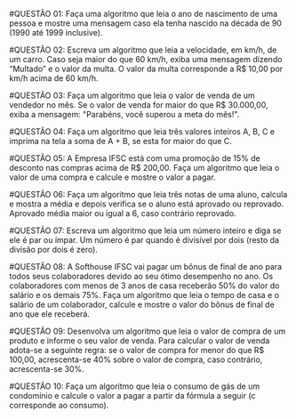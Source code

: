 #QUESTÃO 01:
Faça uma algoritmo que leia o ano de nascimento de uma pessoa e mostre uma mensagem caso ela tenha nascido na década de 90 (1990 até 1999 inclusive).

#QUESTÃO 02:
Escreva um algoritmo que leia a velocidade, em km/h, de um carro. Caso seja maior do que 60 km/h, exiba uma mensagem dizendo “Multado” e o valor da multa. O valor da multa corresponde a R$ 10,00 por km/h acima de 60 km/h.

#QUESTÃO 03:
Faça um algoritmo que leia o valor de venda de um vendedor no mês. Se o valor de venda for maior do que R$ 30.000,00, exiba a mensagem: "Parabéns, você superou a meta do mês!".

#QUESTÃO 04:
Faça um algoritmo que leia três valores inteiros A, B, C e imprima na tela a soma de A + B, se esta for maior do que C.

#QUESTÃO 05:
A Empresa IFSC está com uma promoção de 15% de desconto nas compras acima de R$ 200,00. Faça um algoritmo que leia o valor de uma compra e calcule e mostre o valor a pagar.

#QUESTÃO 06:
Faça um algoritmo que leia três notas de uma aluno, calcula e mostra a média e depois verifica se o aluno está aprovado ou reprovado. Aprovado média maior ou igual a 6, caso contrário reprovado.

#QUESTÃO 07:
Escreva um algoritmo que leia um número inteiro e diga se ele é par ou ímpar. Um número é par quando é divisível por dois (resto da divisão por dois é zero).

#QUESTÃO 08:
A Softhouse IFSC vai pagar um bônus de final de ano para todos seus colaboradores devido ao seu ótimo desempenho no ano. Os colaboradores com menos de 3 anos de casa receberão 50% do valor do salário e os demais 75%. Faça um algoritmo que leia o tempo de casa e o salário de um colaborador, calcule e mostre o valor do bônus de final de ano que ele receberá.

#QUESTÃO 09:
Desenvolva um algoritmo que leia o valor de compra de um produto e informe o seu valor de venda. Para calcular o valor de venda adota-se a seguinte regra: se o valor de compra for menor do que R$ 100,00, acrescenta-se 40% sobre o valor de compra, caso contrário, acrescenta-se 30%.

#QUESTÃO 10:
Faça um algoritmo que leia o consumo de gás de um condomínio e calcule o valor a pagar a partir da fórmula a seguir (c corresponde ao consumo).